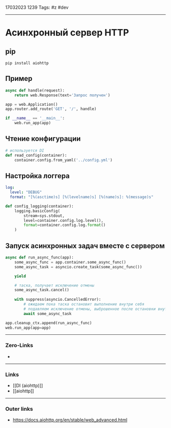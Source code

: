 17032023 1239
Tags: #z #dev

---
# Асинхронный сервер HTTP 

## pip

```shell
pip install aiohttp
```

## Пример

```python
async def handle(request):
	return web.Response(text='Запрос получен')

app = web.Application()
app.router.add_route('GET', '/', handle)

if __name__ == '__main__':
	web.run_app(app)
```

## Чтение конфигурации

```python
# используется DI
def read_config(container):
	container.config.from_yaml('../config.yml')
```

## Настройка логгера

```yml
log:  
  level: "DEBUG"  
  format: "[%(asctime)s] [%(levelname)s] [%(name)s]: %(message)s"
```

```python
def config_logging(container):
	logging.basicConfig(
		stream=sys.stdout,
		level=container.config.log.level(),
		format=container.config.log.format()
	)
```

## Запуск асинхронных задач вместе с сервером

```python
async def run_async_func(app):
	some_async_func = app.container.some_async_func()
	some_async_task = asyncio.create_task(some_async_func())

	yield

	# таска, получает исключение отмены  
	some_async_task.cancel()  
	  
	with suppress(asyncio.CancelledError):  
	    # ожидаем пока таска остановит выполнение внутри себя
	    # подавляем исключение отмены, выброшенное после остановки внутри таски    
	    await some_async_task
```

```python
app.cleanup_ctx.append(run_async_func)
web.run_app(app=app)
```

---
### Zero-Links
- 

---
### Links
- [[DI (aiohttp)]]
- [[aiohttp]]

---
### Outer links
- https://docs.aiohttp.org/en/stable/web_advanced.html